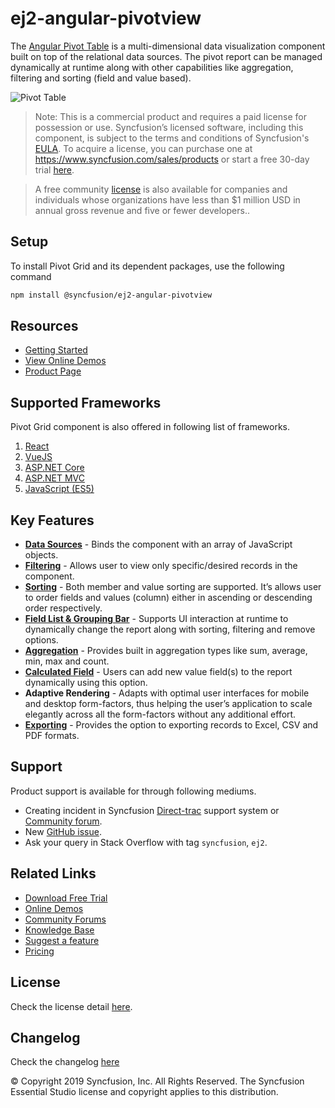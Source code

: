 # ej2-angular-pivotview

The [Angular Pivot Table](https://www.syncfusion.com/angular-components/angular-pivot-table?utm_source=npm&utm_medium=listing&utm_campaign=angular-pivot-table-npm) is a multi-dimensional data visualization component built on top of the relational data sources. The pivot report can be managed dynamically at runtime along with other capabilities like aggregation, filtering and sorting (field and value based).

![Pivot Table](https://ej2.syncfusion.com/products/typescript/pivotview/readme.gif)

>Note: This is a commercial product and requires a paid license for possession or use. Syncfusion’s licensed software, including this component, is subject to the terms and conditions of Syncfusion's [EULA](https://www.syncfusion.com/eula/es/?utm_source=npm&utm_medium=listing&utm_campaign=angular-pivot-table-npm). To acquire a license, you can purchase one at https://www.syncfusion.com/sales/products or start a free 30-day trial [here](https://www.syncfusion.com/account/manage-trials/start-trials?utm_source=npm&utm_medium=listing&utm_campaign=angular-pivot-table-npm).

>A free community [license](https://www.syncfusion.com/products/communitylicense?utm_source=npm&utm_medium=listing&utm_campaign=angular-pivot-table-npm) is also available for companies and individuals whose organizations have less than $1 million USD in annual gross revenue and five or fewer developers..

## Setup

To install Pivot Grid and its dependent packages, use the following command

```sh
npm install @syncfusion/ej2-angular-pivotview
```

## Resources

* [Getting Started](https://ej2.syncfusion.com/angular/documentation/pivotview/getting-started.html?utm_source=npm&utm_medium=listing&utm_campaign=angular-pivot-table-npm)
* [View Online Demos](https://ej2.syncfusion.com/angular/demos/?utm_source=npm&utm_medium=listing&utm_campaign=angular-pivot-table-npm)
* [Product Page](https://www.syncfusion.com/angular-components/angular-pivot-table?utm_source=npm&utm_medium=listing&utm_campaign=angular-pivot-table-npm)

## Supported Frameworks

Pivot Grid component is also offered in following list of frameworks.

1. [React](https://www.syncfusion.com/react-components/pivot-table?utm_source=npm&utm_medium=listing&utm_campaign=angular-pivot-table-npm)
2. [VueJS](https://www.syncfusion.com/vue-components/pivot-table?utm_source=npm&utm_medium=listing&utm_campaign=angular-pivot-table-npm)
3. [ASP.NET Core](https://www.syncfusion.com/aspnet-core-ui-controls/pivot-table?utm_source=npm&utm_medium=listing&utm_campaign=angular-pivot-table-npm)
4. [ASP.NET MVC](https://www.syncfusion.com/aspnet-mvc-ui-controls/pivot-table?utm_source=npm&utm_medium=listing&utm_campaign=angular-pivot-table-npm)
5. [JavaScript (ES5)](https://www.syncfusion.com/javascript-ui-controls/pivot-table?utm_source=npm&utm_medium=listing&utm_campaign=angular-pivot-table-npm)

## Key Features

* [**Data Sources**](https://ej2.syncfusion.com/angular/demos/?utm_source=npm&utm_medium=listing&utm_campaign=angular-pivot-table-npm) - Binds the component with an array of JavaScript objects.
* [**Filtering**](https://ej2.syncfusion.com/angular/demos/?utm_source=npm&utm_medium=listing&utm_campaign=angular-pivot-table-npm) - Allows user to view only specific/desired records in the component.
* [**Sorting**](https://ej2.syncfusion.com/angular/demos/?utm_source=npm&utm_medium=listing&utm_campaign=angular-pivot-table-npm) - Both member and value sorting are supported. It’s allows user to order fields and values (column) either in ascending or descending order respectively.
* [**Field List & Grouping Bar**](https://ej2.syncfusion.com/angular/demos/?utm_source=npm&utm_medium=listing&utm_campaign=angular-pivot-table-npm) - Supports UI interaction at runtime to dynamically change the report along with sorting, filtering and remove options.
* [**Aggregation**](https://ej2.syncfusion.com/angular/demos/?utm_source=npm&utm_medium=listing&utm_campaign=angular-pivot-table-npm) - Provides built in aggregation types like sum, average, min, max and count.
* [**Calculated Field**](https://ej2.syncfusion.com/angular/demos/?utm_source=npm&utm_medium=listing&utm_campaign=angular-pivot-table-npm) - Users can add new value field(s) to the report dynamically using this option.
* **Adaptive Rendering** - Adapts with optimal user interfaces for mobile and desktop form-factors, thus helping the user’s application to scale elegantly across all the form-factors without any additional effort.
* [**Exporting**](https://ej2.syncfusion.com/angular/demos/?utm_source=npm&utm_medium=listing&utm_campaign=angular-pivot-table-npm) - Provides the option to exporting records to Excel, CSV and PDF formats.

## Support

Product support is available for through following mediums.

* Creating incident in Syncfusion [Direct-trac](https://www.syncfusion.com/support/directtrac/incidents?utm_source=npm&utm_medium=listing&utm_campaign=angular-pivot-table-npm) support system or [Community forum](https://www.syncfusion.com/forums/essential-js2?utm_source=npm&utm_medium=listing&utm_campaign=angular-pivot-table-npm).
* New [GitHub issue](https://github.com/syncfusion/ej2-angular-components/issues/new?utm_source=npm&utm_medium=listing&utm_campaign=angular-pivot-table-npm).
* Ask your query in Stack Overflow with tag `syncfusion`, `ej2`.

## Related Links

* [Download Free Trial](https://www.syncfusion.com/downloads?utm_source=npm&utm_medium=listing&utm_campaign=angular-pivot-table-npm)
* [Online Demos](https://ej2.syncfusion.com/angular/demos/?utm_source=npm&utm_medium=listing&utm_campaign=angular-pivot-table-npm)
* [Community Forums](https://www.syncfusion.com/forums/?utm_source=npm&utm_medium=listing&utm_campaign=angular-pivot-table-npm)
* [Knowledge Base](https://www.syncfusion.com/kb/essential-js2?utm_source=npm&utm_medium=listing&utm_campaign=angular-pivot-table-npm)
* [Suggest a feature](https://www.syncfusion.com/feedback/angular?utm_source=npm&utm_medium=listing&utm_campaign=angular-pivot-table-npm)
* [Pricing](https://www.syncfusion.com/sales/products/angular?utm_source=npm&utm_medium=listing&utm_campaign=angular-pivot-table-npm)

## License

Check the license detail [here](https://github.com/syncfusion/ej2-angular-components/blob/master/license?utm_source=npm&utm_medium=listing&utm_campaign=angular-pivot-table-npm).

## Changelog

Check the changelog [here](https://github.com/syncfusion/ej2-angular-components/blob/master/components/pivotview/CHANGELOG.md?utm_source=npm&utm_medium=listing&utm_campaign=angular-pivot-table-npm)

&copy; Copyright 2019 Syncfusion, Inc. All Rights Reserved. The Syncfusion Essential Studio license and copyright applies to this distribution.